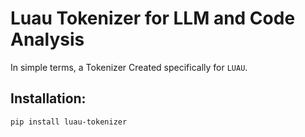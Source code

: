 # Luau Tokenizer for LLM and Code Analysis

In simple terms, a Tokenizer Created specifically for `LUAU`.

##  Installation:
```bash
pip install luau-tokenizer
